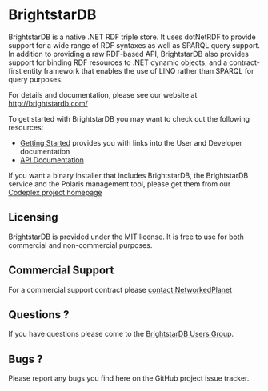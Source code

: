 BrightstarDB
============

BrightstarDB is a native .NET RDF triple store. It uses dotNetRDF to provide support for 
a wide range of RDF syntaxes as well as SPARQL query support. In addition to providing
a raw RDF-based API, BrightstarDB also provides support for binding RDF resources to
.NET dynamic objects; and a contract-first entity framework that enables the use of
LINQ rather than SPARQL for query purposes.

For details and documentation, please see our website at http://brightstardb.com/

To get started with BrightstarDB you may want to check out the following resources:
 * [Getting Started](http://brightstardb.readthedocs.org/en/latest/Getting_Started/) provides you with links into the User and Developer documentation
 * [API Documentation](http://brightstardb.com/api/1.3/)
 
If you want a binary installer that includes BrightstarDB, the BrightstarDB service and the Polaris management tool, 
please get them from our [Codeplex project homepage](http://brightstardb.codeplex.com/)

Licensing
---------

BrightstarDB is provided under the MIT license. It is free to use for both commercial and non-commercial purposes.

Commercial Support
------------------

For a commercial support contract please [contact NetworkedPlanet](http://www.networkedplanet.com/solutions/brightstardb/)

Questions ?
-----------

If you have questions please come to the [BrightstarDB Users Group](https://groups.google.com/d/forum/brightstardb-users).

Bugs ?
------

Please report any bugs you find here on the GitHub project issue tracker.

